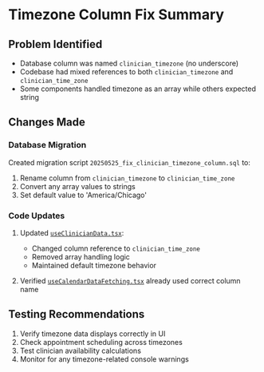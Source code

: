 # Timezone Column Fix Summary

## Problem Identified
- Database column was named `clinician_timezone` (no underscore)
- Codebase had mixed references to both `clinician_timezone` and `clinician_time_zone`
- Some components handled timezone as an array while others expected string

## Changes Made

### Database Migration
Created migration script `20250525_fix_clinician_timezone_column.sql` to:
1. Rename column from `clinician_timezone` to `clinician_time_zone`
2. Convert any array values to strings
3. Set default value to 'America/Chicago'

### Code Updates
1. Updated [`useClinicianData.tsx`](src/hooks/useClinicianData.tsx):
   - Changed column reference to `clinician_time_zone`
   - Removed array handling logic
   - Maintained default timezone behavior

2. Verified [`useCalendarDataFetching.tsx`](src/hooks/calendar/useCalendarDataFetching.tsx) already used correct column name

## Testing Recommendations
1. Verify timezone data displays correctly in UI
2. Check appointment scheduling across timezones
3. Test clinician availability calculations
4. Monitor for any timezone-related console warnings